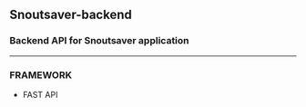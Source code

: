 ## **Snoutsaver-backend**
### Backend API for Snoutsaver application

---

### FRAMEWORK
- FAST API

